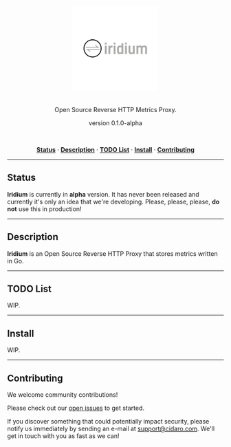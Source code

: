 <div align="center">
  <br/>
  <img src="./iridium.png" width="200" />
  <br/>
  <br/>
  <p>
    Open Source Reverse HTTP Metrics Proxy.
  </p>
  <p>
    version 0.1.0-alpha
  </p>
  <br/>
  <p>
    <a href="#status"><strong>Status</strong></a> ·
    <a href="#description"><strong>Description</strong></a> ·
    <a href="#TODOlist"><strong>TODO List</strong></a> ·
    <a href="#install"><strong>Install</strong></a> ·
    <a href="#contributing"><strong>Contributing</strong></a>
  </p>
</div>

---

## Status

**Iridium** is currently in **alpha** version. It has never been released and currently it's only an idea that we're developing. Please, please, please, **do not** use this in production!

---

## Description

**Iridium** is an Open Source Reverse HTTP Proxy that stores metrics written in Go.

---

## TODO List

WIP.

---

## Install

WIP.

---

## Contributing

We welcome community contributions!

Please check out our <a href="https://github.com/CIDARO/cobalt/issues">open issues</a> to get started.

If you discover something that could potentially impact security, please notify us immediately by sending an e-mail at <a href="mailto:support@cidaro.com">support@cidaro.com</a>. We'll get in touch with you as fast as we can!
